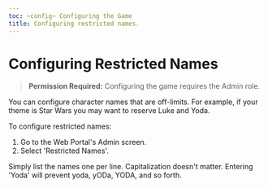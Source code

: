 ```yaml
---
toc: ~config~ Configuring the Game
title: Configuring restricted names.
---
```

# Configuring Restricted Names

> **Permission Required:** Configuring the game requires the Admin role.

You can configure character names that are off-limits.  For example, if your theme is Star Wars you may want to reserve Luke and Yoda. 

To configure restricted names:

1. Go to the Web Portal's Admin screen.  
2. Select 'Restricted Names'.

Simply list the names one per line.  Capitalization doesn't matter.  Entering 'Yoda' will prevent yoda, yODa, YODA, and so forth.
